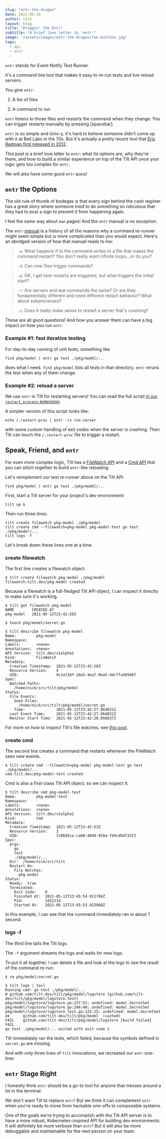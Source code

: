 ```yaml
---
slug: "entr-the-dragon"
date: 2021-05-18
author: nick
layout: blog
title: "Draggin' the Entr"
subtitle: "A brief love letter to 'entr'"
image: "/assets/images/entr-the-dragon/two-buttons.jpg"
tags:
  - api
  - entr
---
```


`entr` stands for Event Notify Test Runner.

It's a  command line tool that makes it easy to re-run tests and live reload servers.

You give `entr`:

1) A list of files

2) A command to run

`entr` listens to those files and restarts the command when they change. You can
trigger restarts manually by pressing [spacebar].

`entr` is so simple and Unix-y, it's hard to believe someone didn't come up with
it at Bell Labs in the 70s. But it's actually a pretty recent tool that [Eric
Radman first released in
2012](https://github.com/eradman/entr/blob/master/NEWS).

This post is a brief love letter to `entr`: what its options are, why they're
there, and how to build a similar experience on top of the Tilt API once your
logic gets too complex for `entr`.

We will also have some good `entr` puns!

## `entr` the Options

The old rule of thumb of bodegas is that every sign behind the cash register
has a great story where someone tried to do something so ridiculous that they
had to post a sign to prevent it from happening again.

I feel the same way about `man` pages! And the `entr` manual is no exception.

The `entr` [manual](http://eradman.com/entrproject/entr.1.html) is a history of
all the reasons why a command re-runner might seem simple but is more
complicated than you would expect. Here's an abridged version of how that manual
reads to me:

> `-a`: What happens if to the command writes to a file that makes the command
> restart? You don't really want infinite loops...or do you?

> `-d`: Can new files trigger commands?

> `-p`: OK, I get how restarts are triggered, but what triggers the initial start?

> `-r`: Are servers and test commands the same? Or are they fundamentally
> different and need different restart behavior? What about subprocesses?

> `-z`: Does it really make sense to restart a server that's crashing?

These are all good questions! And how you answer them can have a big impact on how you 
run `entr`.

### Example #1: fast iterative testing

For day-to-day running of unit tests, something like

```
find pkg/model | entr go test ./pkg/model/...
```

does what I need. `find pkg/model` lists all tests in that directory. `entr`
reruns the test when any of them change.

### Example #2: reload a server

We use `entr` in Tilt for restarting servers! You can read the full script [in
our `restart_process`
extension](https://github.com/tilt-dev/tilt-extensions/blob/master/restart_process/tilt-restart-wrapper.go#L1).

A simpler version of this script looks like:

```
echo /.restart-proc | entr -rz run-server
```

with some custom handling of exit codes when the server is crashing. Then Tilt
can touch the `/.restart-proc` file to trigger a restart.

## Speak, Friend, and `entr`

For even more complex logic, Tilt has a [FileWatch
API](https://api.tilt.dev/core/file-watch-v1alpha1.html) and a [Cmd
API](https://api.tilt.dev/core/cmd-v1alpha1.html) that you can stitch together
to build `entr`-like reloading.

Let's reimplement our test re-runner above on the Tilt API.

```
find pkg/model | entr go test ./pkg/model/...
```

First, start a Tilt server for your project's dev environment:

```shell
tilt up &
```

Then run three lines:

```shell
tilt create filewatch pkg-model ./pkg/model
tilt create cmd --filewatch=pkg-model pkg-model-test go test ./pkg/model/...
tilt logs -f
```

Let's break down these lines one at a time.

### create filewatch

The first line creates a filewatch object.

```
$ tilt create filewatch pkg-model ./pkg/model
filewatch.tilt.dev/pkg-model created
```

Because a filewatch is a full-fledged Tilt API object, I can inspect it directly
to make sure it's working.

```shell
$ tilt get filewatch pkg-model
NAME        CREATED AT
pkg-model   2021-05-12T23:42:20Z

$ touch pkg/model/secret.go

$ tilt describe filewatch pkg-model
Name:         pkg-model
Namespace:    
Labels:       <none>
Annotations:  <none>
API Version:  tilt.dev/v1alpha1
Kind:         FileWatch
Metadata:
  Creation Timestamp:  2021-05-12T23:42:20Z
  Resource Version:    4
  UID:                 9c3a72df-18e5-4ea7-9ea5-4dcffa305667
Spec:
  Watched Paths:
    /home/nick/src/tilt/pkg/model
Status:
  File Events:
    Seen Files:
      /home/nick/src/tilt/pkg/model/secret.go
    Time:              2021-05-12T23:42:27.064831Z
  Last Event Time:     2021-05-12T23:42:27.064831Z
  Monitor Start Time:  2021-05-12T23:42:20.056037Z
```

For more on how to inspect Tilt's file watches, see [this post](/2021/05/07/eyes-on-the-watchers.html).

### create cmd

The second line creates a command that restarts whenever the FileWatch sees new events.

```
$ tilt create cmd --filewatch=pkg-model pkg-model-test go test ./pkg/model/...
cmd.tilt.dev/pkg-model-test created
```

Cmd is also a first-class Tilt API object, so we can inspect it:

```
$ tilt describe cmd pkg-model-test
Name:         pkg-model-test
Namespace:    
Labels:       <none>
Annotations:  <none>
API Version:  tilt.dev/v1alpha1
Kind:         Cmd
Metadata:
  Creation Timestamp:  2021-05-12T23:45:53Z
  Resource Version:    3
  UID:                 7c0645ce-ca60-4849-910a-f44cd9d733f2
Spec:
  Args:
    go
    test
    ./pkg/model/...
  Dir:  /home/nick/src/tilt
  Restart On:
    File Watches:
      pkg-model
Status:
  Ready:  true
  Terminated:
    Exit Code:    0
    Finished At:  2021-05-12T23:45:54.911704Z
    Pid:          1032214
    Started At:   2021-05-12T23:45:53.915968Z
```

In this example, I can see that the command immediately ran in about 1 second.

### logs -f

The third line tails the Tilt logs. 

The `-f` argument streams the logs and waits for new logs.

To put it all together, I can delete a file and look at the logs to see the
result of the command re-run:

```
$ rm pkg/model/secret.go

$ tilt logs | tail
Running cmd: go test ./pkg/model/...
# github.com/tilt-dev/tilt/pkg/model/logstore [github.com/tilt-dev/tilt/pkg/model/logstore.test]
pkg/model/logstore/logstore.go:237:51: undefined: model.SecretSet
pkg/model/logstore/logstore.go:246:48: undefined: model.SecretSet
pkg/model/logstore/logstore_test.go:122:15: undefined: model.SecretSet
ok  	github.com/tilt-dev/tilt/pkg/model	(cached)
FAIL	github.com/tilt-dev/tilt/pkg/model/logstore [build failed]
FAIL
go test ./pkg/model/... exited with exit code 2
```

Tilt immediately ran the tests, which failed, because the symbols
defined in `secret.go` are missing.

And with only three lines of `tilt` invocations, we recreated our `entr` one-liner.

## `entr` Stage Right

I honestly think `entr` should be a go-to tool for anyone that messes around
a lot in the terminal.

We don't want Tilt to replace `entr`! But we think it can complement `entr` when
you're ready to move from hackable one-offs to composable systems.

One of the goals we're trying to accomplish with the Tilt API server is to have
a more robust, Kubernetes-inspired API for building dev environments. It will definitely
be more verbose than `entr`! But it will also be more debuggable and maintainable
for the next person on your team.
